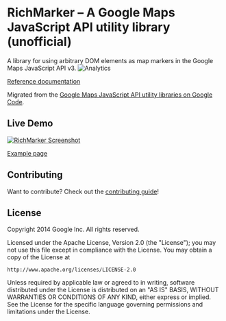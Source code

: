 RichMarker – A Google Maps JavaScript API utility library (unofficial)
==============

A library for using arbitrary DOM elements as map markers in the Google Maps JavaScript API v3.
![Analytics](https://maps-ga-beacon.appspot.com/UA-12846745-20/js-rich-marker/readme?pixel)

[Reference documentation](https://googlemaps.github.io/js-rich-marker/reference.html)

Migrated from the [Google Maps JavaScript API utility libraries on Google Code](https://code.google.com/p/google-maps-utility-library-v3/).

## Live Demo

[![RichMarker Screenshot](https://googlemaps.github.io/js-rich-marker/screenshot.jpg)](https://googlemaps.github.io/js-rich-marker/examples/richmarker.html)

[Example page](https://googlemaps.github.io/js-rich-marker/examples/richmarker.html)

## Contributing

Want to contribute? Check out the [contributing guide](CONTRIBUTING.md)!

## License

Copyright 2014 Google Inc. All rights reserved.

Licensed under the Apache License, Version 2.0 (the "License");
you may not use this file except in compliance with the License.
You may obtain a copy of the License at

    http://www.apache.org/licenses/LICENSE-2.0

Unless required by applicable law or agreed to in writing, software
distributed under the License is distributed on an "AS IS" BASIS,
WITHOUT WARRANTIES OR CONDITIONS OF ANY KIND, either express or implied.
See the License for the specific language governing permissions and
limitations under the License.
